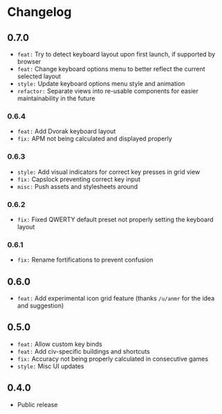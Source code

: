# Changelog

## 0.7.0

-   `feat:` Try to detect keyboard layout upon first launch, if supported by browser
-   `feat:` Change keyboard options menu to better reflect the current selected layout
-   `style:` Update keyboard options menu style and animation
-   `refactor:` Separate views into re-usable components for easier maintainability in the future

### 0.6.4

-   `feat:` Add Dvorak keyboard layout
-   `fix:` APM not being calculated and displayed properly

### 0.6.3

-   `style:` Add visual indicators for correct key presses in grid view
-   `fix:` Capslock preventing correct key input
-   `misc:` Push assets and stylesheets around

### 0.6.2

-   `fix:` Fixed QWERTY default preset not properly setting the keyboard layout

### 0.6.1

-   `fix:` Rename fortifications to prevent confusion

## 0.6.0

-   `feat:` Add experimental icon grid feature (thanks `/u/anmr` for the idea and suggestion)

## 0.5.0

-   `feat:` Allow custom key binds
-   `feat:` Add civ-specific buildings and shortcuts
-   `fix:` Accuracy not being properly calculated in consecutive games
-   `style:` Misc UI updates

## 0.4.0

-   Public release
